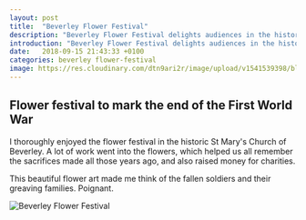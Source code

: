 ```yaml
---
layout: post
title:  "Beverley Flower Festival"
description: "Beverley Flower Festival delights audiences in the historic church of St Mary"
introduction: "Beverley Flower Festival delights audiences in the historic church of St Mary"
date:   2018-09-15 21:43:33 +0100
categories: beverley flower-festival
image: https://res.cloudinary.com/dtn9ari2r/image/upload/v1541539398/blog/20180808_184737905_iOS.jpg
---
```

<h2>Flower festival to mark the end of the First World War</h2>
<p>I thoroughly enjoyed the flower festival in the historic St Mary's Church of Beverley. A lot of work went into the flowers, which helped us all remember the sacrifices made all those years ago, and also raised money for charities.</p>
<p>This beautiful flower art made me think of the fallen soldiers and their greaving families. Poignant.</p>
<img class="img-fluid" src="https://res.cloudinary.com/dtn9ari2r/image/upload/v1541539398/blog/20180808_184737905_iOS.jpg" alt="Beverley Flower Festival" >
<h2></h2>
<p></p>
<img class="img-fluid" src="https://res.cloudinary.com/dtn9ari2r/image/upload/v1541541543/blog/IMG_1582.jpg" alt="" >
<h2></h2>
<p></p>
<img class="img-fluid" src="https://res.cloudinary.com/dtn9ari2r/image/upload/v1541541543/blog/IMG_1579.jpg" alt="" >
<h2></h2>
<p></p>
<img class="img-fluid" src="" alt="" >
<h2></h2>
<p></p>
<img class="img-fluid" src="" alt="" >
<h2></h2>
<p></p>
<img class="img-fluid" src="" alt="" >